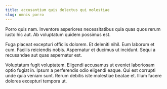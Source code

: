 ```yaml
---
title: accusantium quis delectus qui molestiae
slug: omnis porro
---
```


Porro quis nam. Inventore asperiores necessitatibus quia quas quos rerum iusto hic aut. Ab voluptatum quidem possimus est.

Fuga placeat excepturi officiis dolorem. Et deleniti nihil. Eum laborum et cum. Facilis reiciendis nobis. Aspernatur et ducimus ut incidunt. Sequi a recusandae aut quas aspernatur est.

Voluptatum fugit voluptatem. Eligendi accusamus ut eveniet laboriosam optio fugiat in. Ipsum a perferendis odio eligendi eaque. Qui est corrupti unde quia veniam sunt. Rerum debitis iste molestiae beatae et. Illum facere dolores excepturi tempora ut.

